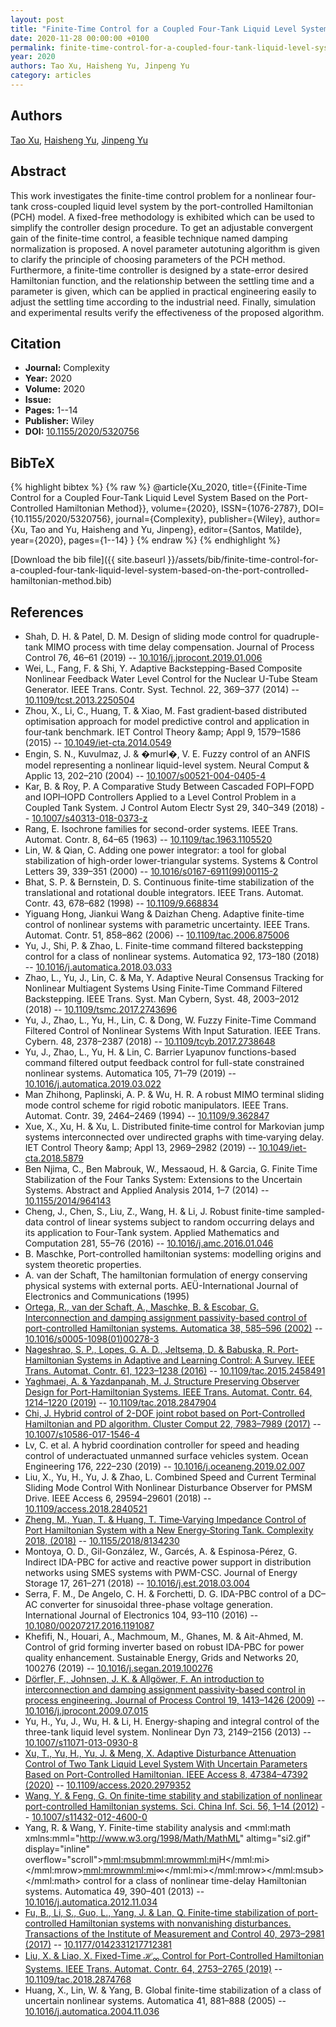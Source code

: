 ```yaml
---
layout: post
title: "Finite-Time Control for a Coupled Four-Tank Liquid Level System Based on the Port-Controlled Hamiltonian Method"
date: 2020-11-28 00:00:00 +0100
permalink: finite-time-control-for-a-coupled-four-tank-liquid-level-system-based-on-the-port-controlled-hamiltonian-method
year: 2020
authors: Tao Xu, Haisheng Yu, Jinpeng Yu
category: articles
---
```

 
## Authors
[Tao Xu](authors/tao-xu), [Haisheng Yu](authors/haisheng-yu), [Jinpeng Yu](authors/jinpeng-yu)
 
## Abstract
This work investigates the finite-time control problem for a nonlinear four-tank cross-coupled liquid level system by the port-controlled Hamiltonian (PCH) model. A fixed-free methodology is exhibited which can be used to simplify the controller design procedure. To get an adjustable convergent gain of the finite-time control, a feasible technique named damping normalization is proposed. A novel parameter autotuning algorithm is given to clarify the principle of choosing parameters of the PCH method. Furthermore, a finite-time controller is designed by a state-error desired Hamiltonian function, and the relationship between the settling time and a parameter is given, which can be applied in practical engineering easily to adjust the settling time according to the industrial need. Finally, simulation and experimental results verify the effectiveness of the proposed algorithm.
 
## Citation
- **Journal:** Complexity
- **Year:** 2020
- **Volume:** 2020
- **Issue:** 
- **Pages:** 1--14
- **Publisher:** Wiley
- **DOI:** [10.1155/2020/5320756](https://doi.org/10.1155/2020/5320756)
 
## BibTeX
{% highlight bibtex %}
{% raw %}
@article{Xu_2020,
  title={{Finite-Time Control for a Coupled Four-Tank Liquid Level System Based on the Port-Controlled Hamiltonian Method}},
  volume={2020},
  ISSN={1076-2787},
  DOI={10.1155/2020/5320756},
  journal={Complexity},
  publisher={Wiley},
  author={Xu, Tao and Yu, Haisheng and Yu, Jinpeng},
  editor={Santos, Matilde},
  year={2020},
  pages={1--14}
}
{% endraw %}
{% endhighlight %}
 
[Download the bib file]({{ site.baseurl }}/assets/bib/finite-time-control-for-a-coupled-four-tank-liquid-level-system-based-on-the-port-controlled-hamiltonian-method.bib)
 
## References
- Shah, D. H. & Patel, D. M. Design of sliding mode control for quadruple-tank MIMO process with time delay compensation. Journal of Process Control 76, 46–61 (2019) -- [10.1016/j.jprocont.2019.01.006](https://doi.org/10.1016/j.jprocont.2019.01.006)
- Wei, L., Fang, F. & Shi, Y. Adaptive Backstepping-Based Composite Nonlinear Feedback Water Level Control for the Nuclear U-Tube Steam Generator. IEEE Trans. Contr. Syst. Technol. 22, 369–377 (2014) -- [10.1109/tcst.2013.2250504](https://doi.org/10.1109/tcst.2013.2250504)
- Zhou, X., Li, C., Huang, T. & Xiao, M. Fast gradient‐based distributed optimisation approach for model predictive control and application in four‐tank benchmark. IET Control Theory &amp;amp; Appl 9, 1579–1586 (2015) -- [10.1049/iet-cta.2014.0549](https://doi.org/10.1049/iet-cta.2014.0549)
- Engin, S. N., Kuvulmaz, J. & �murl�, V. E. Fuzzy control of an ANFIS model representing a nonlinear liquid-level system. Neural Comput &amp; Applic 13, 202–210 (2004) -- [10.1007/s00521-004-0405-4](https://doi.org/10.1007/s00521-004-0405-4)
- Kar, B. & Roy, P. A Comparative Study Between Cascaded FOPI–FOPD and IOPI–IOPD Controllers Applied to a Level Control Problem in a Coupled Tank System. J Control Autom Electr Syst 29, 340–349 (2018) -- [10.1007/s40313-018-0373-z](https://doi.org/10.1007/s40313-018-0373-z)
- Rang, E. Isochrone families for second-order systems. IEEE Trans. Automat. Contr. 8, 64–65 (1963) -- [10.1109/tac.1963.1105520](https://doi.org/10.1109/tac.1963.1105520)
- Lin, W. & Qian, C. Adding one power integrator: a tool for global stabilization of high-order lower-triangular systems. Systems &amp; Control Letters 39, 339–351 (2000) -- [10.1016/s0167-6911(99)00115-2](https://doi.org/10.1016/s0167-6911(99)00115-2)
- Bhat, S. P. & Bernstein, D. S. Continuous finite-time stabilization of the translational and rotational double integrators. IEEE Trans. Automat. Contr. 43, 678–682 (1998) -- [10.1109/9.668834](https://doi.org/10.1109/9.668834)
- Yiguang Hong, Jiankui Wang & Daizhan Cheng. Adaptive finite-time control of nonlinear systems with parametric uncertainty. IEEE Trans. Automat. Contr. 51, 858–862 (2006) -- [10.1109/tac.2006.875006](https://doi.org/10.1109/tac.2006.875006)
- Yu, J., Shi, P. & Zhao, L. Finite-time command filtered backstepping control for a class of nonlinear systems. Automatica 92, 173–180 (2018) -- [10.1016/j.automatica.2018.03.033](https://doi.org/10.1016/j.automatica.2018.03.033)
- Zhao, L., Yu, J., Lin, C. & Ma, Y. Adaptive Neural Consensus Tracking for Nonlinear Multiagent Systems Using Finite-Time Command Filtered Backstepping. IEEE Trans. Syst. Man Cybern, Syst. 48, 2003–2012 (2018) -- [10.1109/tsmc.2017.2743696](https://doi.org/10.1109/tsmc.2017.2743696)
- Yu, J., Zhao, L., Yu, H., Lin, C. & Dong, W. Fuzzy Finite-Time Command Filtered Control of Nonlinear Systems With Input Saturation. IEEE Trans. Cybern. 48, 2378–2387 (2018) -- [10.1109/tcyb.2017.2738648](https://doi.org/10.1109/tcyb.2017.2738648)
- Yu, J., Zhao, L., Yu, H. & Lin, C. Barrier Lyapunov functions-based command filtered output feedback control for full-state constrained nonlinear systems. Automatica 105, 71–79 (2019) -- [10.1016/j.automatica.2019.03.022](https://doi.org/10.1016/j.automatica.2019.03.022)
- Man Zhihong, Paplinski, A. P. & Wu, H. R. A robust MIMO terminal sliding mode control scheme for rigid robotic manipulators. IEEE Trans. Automat. Contr. 39, 2464–2469 (1994) -- [10.1109/9.362847](https://doi.org/10.1109/9.362847)
- Xue, X., Xu, H. & Xu, L. Distributed finite‐time control for Markovian jump systems interconnected over undirected graphs with time‐varying delay. IET Control Theory &amp;amp; Appl 13, 2969–2982 (2019) -- [10.1049/iet-cta.2018.5879](https://doi.org/10.1049/iet-cta.2018.5879)
- Ben Njima, C., Ben Mabrouk, W., Messaoud, H. & Garcia, G. Finite Time Stabilization of the Four Tanks System: Extensions to the Uncertain Systems. Abstract and Applied Analysis 2014, 1–7 (2014) -- [10.1155/2014/964143](https://doi.org/10.1155/2014/964143)
- Cheng, J., Chen, S., Liu, Z., Wang, H. & Li, J. Robust finite-time sampled-data control of linear systems subject to random occurring delays and its application to Four-Tank system. Applied Mathematics and Computation 281, 55–76 (2016) -- [10.1016/j.amc.2016.01.046](https://doi.org/10.1016/j.amc.2016.01.046)
- B. Maschke, Port-controlled hamiltonian systems: modelling origins and system theoretic properties.
- A. van der Schaft, The hamiltonian formulation of energy conserving physical systems with external ports. AEÜ-International Journal of Electronics and Communications (1995)
- [Ortega, R., van der Schaft, A., Maschke, B. & Escobar, G. Interconnection and damping assignment passivity-based control of port-controlled Hamiltonian systems. Automatica 38, 585–596 (2002)](interconnection-and-damping-assignment-passivity-based-control-of-port-controlled-hamiltonian-systems) -- [10.1016/s0005-1098(01)00278-3](https://doi.org/10.1016/s0005-1098(01)00278-3)
- [Nageshrao, S. P., Lopes, G. A. D., Jeltsema, D. & Babuska, R. Port-Hamiltonian Systems in Adaptive and Learning Control: A Survey. IEEE Trans. Automat. Contr. 61, 1223–1238 (2016)](port-hamiltonian-systems-in-adaptive-and-learning-control-a-survey) -- [10.1109/tac.2015.2458491](https://doi.org/10.1109/tac.2015.2458491)
- [Yaghmaei, A. & Yazdanpanah, M. J. Structure Preserving Observer Design for Port-Hamiltonian Systems. IEEE Trans. Automat. Contr. 64, 1214–1220 (2019)](structure-preserving-observer-design-for-port-hamiltonian-systems) -- [10.1109/tac.2018.2847904](https://doi.org/10.1109/tac.2018.2847904)
- [Chi, J. Hybrid control of 2-DOF joint robot based on Port-Controlled Hamiltonian and PD algorithm. Cluster Comput 22, 7983–7989 (2017)](hybrid-control-of-2-dof-joint-robot-based-on-port-controlled-hamiltonian-and-pd-algorithm) -- [10.1007/s10586-017-1546-4](https://doi.org/10.1007/s10586-017-1546-4)
- Lv, C. et al. A hybrid coordination controller for speed and heading control of underactuated unmanned surface vehicles system. Ocean Engineering 176, 222–230 (2019) -- [10.1016/j.oceaneng.2019.02.007](https://doi.org/10.1016/j.oceaneng.2019.02.007)
- Liu, X., Yu, H., Yu, J. & Zhao, L. Combined Speed and Current Terminal Sliding Mode Control With Nonlinear Disturbance Observer for PMSM Drive. IEEE Access 6, 29594–29601 (2018) -- [10.1109/access.2018.2840521](https://doi.org/10.1109/access.2018.2840521)
- [Zheng, M., Yuan, T. & Huang, T. Time‐Varying Impedance Control of Port Hamiltonian System with a New Energy‐Storing Tank. Complexity 2018, (2018)](time-varying-impedance-control-of-port-hamiltonian-system-with-a-new-energy-storing-tank) -- [10.1155/2018/8134230](https://doi.org/10.1155/2018/8134230)
- Montoya, O. D., Gil-González, W., Garcés, A. & Espinosa-Pérez, G. Indirect IDA-PBC for active and reactive power support in distribution networks using SMES systems with PWM-CSC. Journal of Energy Storage 17, 261–271 (2018) -- [10.1016/j.est.2018.03.004](https://doi.org/10.1016/j.est.2018.03.004)
- Serra, F. M., De Angelo, C. H. & Forchetti, D. G. IDA-PBC control of a DC–AC converter for sinusoidal three-phase voltage generation. International Journal of Electronics 104, 93–110 (2016) -- [10.1080/00207217.2016.1191087](https://doi.org/10.1080/00207217.2016.1191087)
- Khefifi, N., Houari, A., Machmoum, M., Ghanes, M. & Ait-Ahmed, M. Control of grid forming inverter based on robust IDA-PBC for power quality enhancement. Sustainable Energy, Grids and Networks 20, 100276 (2019) -- [10.1016/j.segan.2019.100276](https://doi.org/10.1016/j.segan.2019.100276)
- [Dörfler, F., Johnsen, J. K. & Allgöwer, F. An introduction to interconnection and damping assignment passivity-based control in process engineering. Journal of Process Control 19, 1413–1426 (2009)](an-introduction-to-interconnection-and-damping-assignment-passivity-based-control-in-process-engineering) -- [10.1016/j.jprocont.2009.07.015](https://doi.org/10.1016/j.jprocont.2009.07.015)
- Yu, H., Yu, J., Wu, H. & Li, H. Energy-shaping and integral control of the three-tank liquid level system. Nonlinear Dyn 73, 2149–2156 (2013) -- [10.1007/s11071-013-0930-8](https://doi.org/10.1007/s11071-013-0930-8)
- [Xu, T., Yu, H., Yu, J. & Meng, X. Adaptive Disturbance Attenuation Control of Two Tank Liquid Level System With Uncertain Parameters Based on Port-Controlled Hamiltonian. IEEE Access 8, 47384–47392 (2020)](adaptive-disturbance-attenuation-control-of-two-tank-liquid-level-system-with-uncertain-parameters-based-on-port-controlled-hamiltonian) -- [10.1109/access.2020.2979352](https://doi.org/10.1109/access.2020.2979352)
- [Wang, Y. & Feng, G. On finite-time stability and stabilization of nonlinear port-controlled Hamiltonian systems. Sci. China Inf. Sci. 56, 1–14 (2012)](on-finite-time-stability-and-stabilization-of-nonlinear-port-controlled-hamiltonian-systems) -- [10.1007/s11432-012-4600-0](https://doi.org/10.1007/s11432-012-4600-0)
- Yang, R. & Wang, Y. Finite-time stability analysis and <mml:math xmlns:mml="http://www.w3.org/1998/Math/MathML" altimg="si2.gif" display="inline" overflow="scroll"><mml:msub><mml:mrow><mml:mi>H</mml:mi></mml:mrow><mml:mrow><mml:mi>∞</mml:mi></mml:mrow></mml:msub></mml:math> control for a class of nonlinear time-delay Hamiltonian systems. Automatica 49, 390–401 (2013) -- [10.1016/j.automatica.2012.11.034](https://doi.org/10.1016/j.automatica.2012.11.034)
- [Fu, B., Li, S., Guo, L., Yang, J. & Lan, Q. Finite-time stabilization of port-controlled Hamiltonian systems with nonvanishing disturbances. Transactions of the Institute of Measurement and Control 40, 2973–2981 (2017)](finite-time-stabilization-of-port-controlled-hamiltonian-systems-with-nonvanishing-disturbances) -- [10.1177/0142331217712381](https://doi.org/10.1177/0142331217712381)
- [Liu, X. & Liao, X. Fixed-Time $\mathcal {H}_{\infty }$ Control for Port-Controlled Hamiltonian Systems. IEEE Trans. Automat. Contr. 64, 2753–2765 (2019)](fixed-time-mathcal-h-infty-control-for-port-controlled-hamiltonian-systems) -- [10.1109/tac.2018.2874768](https://doi.org/10.1109/tac.2018.2874768)
- Huang, X., Lin, W. & Yang, B. Global finite-time stabilization of a class of uncertain nonlinear systems. Automatica 41, 881–888 (2005) -- [10.1016/j.automatica.2004.11.036](https://doi.org/10.1016/j.automatica.2004.11.036)

